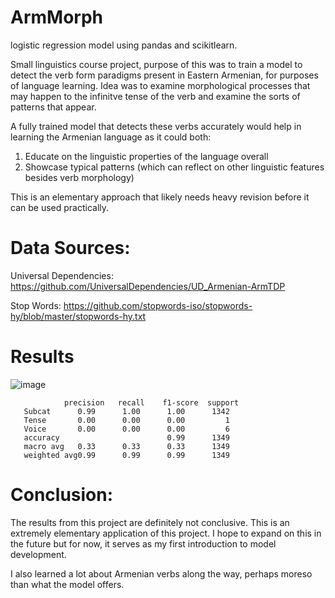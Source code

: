 # ArmMorph
logistic regression model using pandas and scikitlearn.

Small linguistics course project, purpose of this was to train a model to detect the verb form paradigms present in Eastern Armenian, for purposes of language learning. Idea was to examine morphological processes that may happen to the infinitve tense of the verb and examine the sorts of patterns that appear.

A fully trained model that detects these verbs accurately would help in learning the Armenian language as it could both:

1) Educate on the linguistic properties of the language overall
2) Showcase typical patterns (which can reflect on other linguistic features besides verb morphology)

This is an elementary approach that likely needs heavy revision before it can be used practically.

# Data Sources:
Universal Dependencies: https://github.com/UniversalDependencies/UD_Armenian-ArmTDP

Stop Words: https://github.com/stopwords-iso/stopwords-hy/blob/master/stopwords-hy.txt

# Results

![image](https://github.com/esafarian2/ArmMorph/assets/78068346/4bd58ba4-1856-4cd4-ad1e-30f43501cb53)


                precision   recall    f1-score  support
       Subcat      0.99      1.00      1.00      1342
       Tense       0.00      0.00      0.00         1
       Voice       0.00      0.00      0.00         6
       accuracy                        0.99      1349
       macro avg   0.33      0.33      0.33      1349
       weighted avg0.99      0.99      0.99      1349


# Conclusion:

The results from this project are definitely not conclusive. This is an extremely elementary application of this project. I hope to expand on this in the future but for now, it serves as my first introduction to model development. 

I also learned a lot about Armenian verbs along the way, perhaps moreso than what the model offers.
